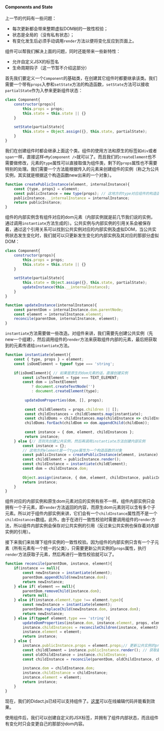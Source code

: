 #### Components and State

上一节的代码有一些问题：

* 每次更新都会带来整颗虚拟DOM树的一致性校验；
* 状态是全局的（没有私有状态）；
* 有变化发生后必须手动调用`render`方法以便将变化反应到页面上。

组件可以帮我们解决上面的问题，同时还能带来一些新特性：

* 允许自定义JSX的标签名
* 生命周期钩子（这一节暂不介绍这部分）



首先我们要定义一个`Component`的基础类，在创建其它组件时都要继承该类。我们需要一个带有`props`入参和`setState`方法的构造函数，`setState`方法可以接收`partialState`作为入参来更新组件状态：

```javascript
class Component{
    constructor(props){
        this.props = props;
        this.state = this.state || {}
    }
    
    setState(partialState){
        this.state = Object.assign({}, this.state, partialState);
    }
}
```

我们在创建组件时都会继承上面这个类。组件的使用方法和原生的标签如`div`或者`span`一样，直接这样`<MyComponent />`就可以了。而且我们的`createElement`也不需要做修改，元素的`type`属性可以直接取值为组件类，剩下的`props`属性也不需要特别的处理。我们需要一个方法能根据传入的元素来创建组件的实例（称之为公共实例，其实就是根据这个构造函数new出来的一个对象）。

```javascript
function createPublicInstance(element, internalInstance){
    const {type, props} = element;
    const publicInstance = new type(props); // 这地方的type对应组件的构造函数
    publicInstance.__internalInstance = internalInstance;
    return publicInstance;
}
```

组件的内部实例含有组件对应的dom元素（内部实例就是前几节我们说的实例，通过调用`instantiate`方法生成的）。公共实例与内部实例的引用关系会被保存着，通过这个引用关系可以找到公共实例对应的内部实例及虚拟DOM，当公共实例状态发生变化时，我们就可以只更新发生变化的内部实例及其对应的那部分虚拟DOM：

```javascript
class Component{
    constructor(props){
        this.props = props;
        this.state = this.state || {}
    }
    
    setState(partialState){
        this.state = Object.assign({}, this.state, partialState);
        updateInstance(this.__internalInstance);
    }
}

function updateInstance(internalInstance){
    const parentDom = internalInstance.dom.parentNode;
    const element = internalInstance.element;
    reconcile(parentDom, internalInstance, element);
}
```

`instantiate`方法需要做一些改造。对组件来讲，我们需要先创建公共实例（先new一个组建），然后调用组件的`render`方法来获取组件内部的元素，最后把获取到的元素传递给`instantiate`方法。

```javascript
function instantiate(element){
    const { type, props } = element;
    const isDomElement = typeof type === 'string';
    
    if(isDomElement){ // 如果是原生的dom元素的话，直接创建实例
        const isTextElement = type === TEXT_ELEMENT;
        const dom = isTextElement
        	? document.createTextNode('')
        	: document.createElement(type);
         
         updateDomProperties(dom, [], props);
         
         const childElements = props.children || [];
         const childInstances = childElements.map(instantiate);
         const childDoms = childInstances.map(childInstance => childInstance.dom);
         childDoms.forEach(childDom => dom.appendChild(childDom));
         
         const instance = { dom, element, childInstances };
         return instance;
    } else {// 否则先创建公共实例，然后再调用instantiate方法创建内部实例
        const instance = {};
        // 这地方的element是一个type属性为一个构造函数的对象
        const publicInstance = createPublicInstance(element, instance);
        const childElement = publicInstance.render();
        const childInstance = instantiate(childElement);
        const dom = childInstance.dom;
        
        Object.assign(instance, { dom, element, childInstance, publicInstance});
        return instance;
    }
}
```

组件对应的内部实例和原生dom元素对应的实例有些不一样。组件内部实例只会拥有一个子元素，即`render`方法返回的内容，而原生dom元素则可以含有多个子元素。所以对于组件内部实例来讲，它们会有一个`childInstance`属性而不是一个`childInstances`数组。此外，由于在进行一致性校验时需要调用组件的`render`方法，所以组件内部实例会保存对公共实例的引用（反过来公共实例也保存着对内部实例的引用）。

接下来我们来处理下组件实例的一致性校验。因为组件的内部实例只含有一个子元素（所有元素有一个统一的父类），只需要更新公共实例的`props`属性，执行`render`方法获取子元素，然后再进行一致性校验就可以了。

```javascript
function reconcile(parentDom, instance, element){
    if(instance == null){
        const newInstance = instantiate(element);
        parentDom.appendChild(newInstance.dom);
        return newInstance;
    } else if( element == null){
        parentDom.removeChild(instance.dom);
        return null;
    } else if(instance.element.type !== element.type){
        const newInstance = instantiate(element);
        parentDom.replaceChild(newInstance.dom, instance.dom);
        return newInstance;
    } else if(typeof element.type === 'string'){
        updateDomProperties(instance.dom, instance.element, props, element.props);
        instance.childInstances = reconcileChildren(instance, element);
        instance.element = element;
        return instance;
    } else {
        instance.publicInstance.props = element.props;// 更新公共实例的props
        const childElement = instance.publicInstance.render(); // 获取最新的子元素
        const oldChildInstance = instance.childInstance;
        const childInstance = reconcile(parentDom, oldChildInstance, childElement);
        
        instance.dom = childInstance.dom;
        instance.childInstance = childInstance;
        instance.element = element;
        return instance;
    }
}
```



现在，我们的Didact.js已经可以支持组件了。[这里](https://codepen.io/pomber/pen/RVqBrx)可以在线编辑代码并能看到效果。

使用组件后，我们可以创建自定义的JSX标签，并拥有了组件内部状态，而且组件有变化时只会变更自己的那部分dom内容。